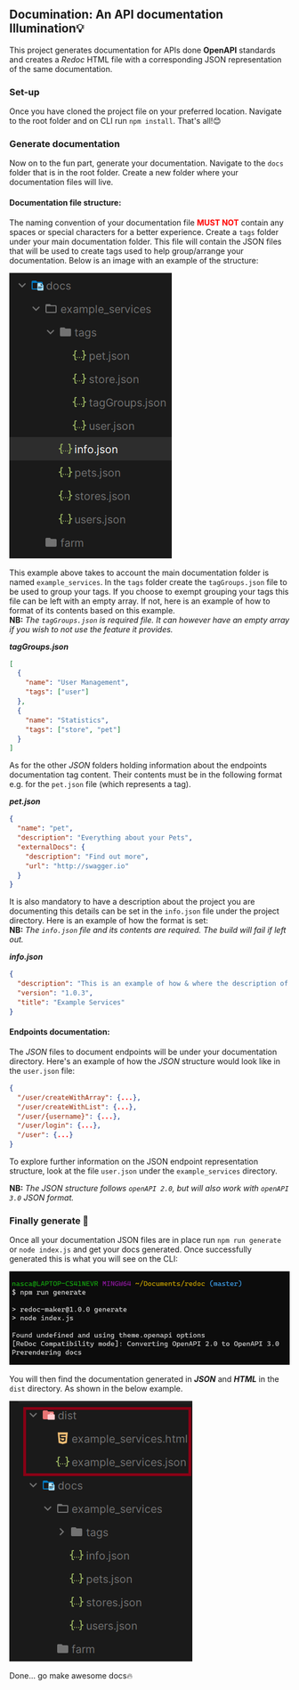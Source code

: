 ## Documination: An API documentation Illumination💡
This project generates documentation for APIs done **OpenAPI** standards and creates a _Redoc_ HTML file
with a corresponding JSON representation of the same documentation.
### Set-up
Once you have cloned the project file on your preferred location. Navigate to the root folder and on 
CLI run `npm install`. That's all!😊

### Generate documentation
Now on to the fun part, generate your documentation. Navigate to the `docs` folder that 
is in the root folder. Create a new folder where your documentation files will live.

#### Documentation file structure:
The naming convention of your documentation file <span style="color:red">**MUST NOT**</span> contain any spaces or special characters for a better experience.
Create a `tags` folder under your main documentation folder. This file will contain the JSON files that will be used to create tags used to help group/arrange 
your documentation. Below is an image with an example of the structure:

![File_structure.png](assets%2FFile_structure.png)

This example above takes to account the main documentation folder is named `example_services`. In the `tags` folder create the
`tagGroups.json` file to be used to group your tags. If you choose to exempt grouping your tags
this file can be left with an empty array. If not, here is an example of how to format of its contents based on
this example.\
**NB:** _The `tagGroups.json` is required file. It can however have an empty array if you wish to not use the feature it 
provides._

**_tagGroups.json_**
```json
[
  {
    "name": "User Management",
    "tags": ["user"]
  },
  {
    "name": "Statistics",
    "tags": ["store", "pet"]
  }
]
```
As for the other _JSON_ folders holding information about the endpoints documentation tag content. Their contents must
be in the following format e.g. for the `pet.json` file (which represents a tag).

_**pet.json**_
```json
{
  "name": "pet",
  "description": "Everything about your Pets",
  "externalDocs": {
    "description": "Find out more",
    "url": "http://swagger.io"
  }
}
```
It is also mandatory to have a description about the project you are documenting this details can be set in
the `info.json` file under the project directory. Here is an example of how the format is set:\
**NB:** _The `info.json` file and its contents are required. The build will fail if left out._

**_info.json_**
```json
{
  "description": "This is an example of how & where the description of your application should be put. Use `markdown` format if you want to.",
  "version": "1.0.3",
  "title": "Example Services"
}
```
#### Endpoints documentation:
The _JSON_ files to document endpoints will be under your documentation directory.
Here's an example of how the *JSON* structure would look like in the `user.json` file:
```json
{
  "/user/createWithArray": {...},
  "/user/createWithList": {...},
  "/user/{username}": {...},
  "/user/login": {...},
  "/user": {...}
}
```
To explore further information on the JSON endpoint representation structure, look at the 
file `user.json` under the `example_services` directory.

**NB:** _The JSON structure follows `openAPI 2.0`, but will also work with `openAPI 3.0`
JSON format._

### Finally generate 🚀
Once all your documentation JSON files are in place run `npm run generate` or `node index.js` and get your docs 
generated. Once successfully generated this is what you will see on the CLI:

![generated.png](assets%2Fgenerated.png)

You will then find the documentation generated in **_JSON_** and _**HTML**_ in the `dist` directory. As shown in the 
below example.

![generated_result.png](assets%2Fgenerated_result.png)

Done... go make awesome docs🔥


